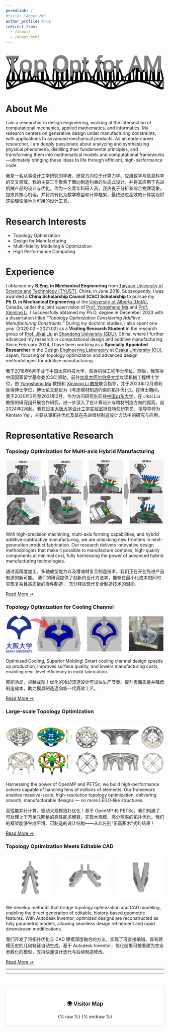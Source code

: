 ```yaml
---
permalink: /
#title: "About Me"
author_profile: true
redirect_from: 
  - /about/
  - /about.html
---
```


<br/><img src='/images/封面1.png'>

# About Me
<div class="research-text2">
<p>
I am a researcher in design engineering, working at the intersection of computational mechanics, applied mathematics, and informatics. My research centers on generative design under manufacturing constraints, with applications to advanced mechanical products. As an early-career researcher, I am deeply passionate about analyzing and synthesizing physical phenomena, distilling their fundamental principles, and transforming them into mathematical models and computational frameworks—ultimately bringing these ideas to life through efficient, high-performance code.
</p>

<p>
我是一名从事设计工学研究的学者，研究方向位于计算力学、应用数学与信息科学的交叉领域。我的主要工作聚焦于面向制造约束的生成式设计，并将其应用于先进机械产品的设计与优化。作为一名青年科研人员，我热衷于分析和综合物理现象，提炼其核心机理，并将其转化为数学模型和计算框架，最终通过高效的计算实现将这些理论落地为可用的设计工具。
</p>
</div>

# Research Interests
<ul class="research-interests">
  <li>Topology Optimization</li>
  <li>Design for Manufacturing</li>
  <li>Multi-fidelity Modeling & Optimization</li>
  <li>High Performance Computing</li>
</ul>



# Experience
<div class="research-text2">
<p>
I obtained my <strong>B.Eng. in Mechanical Engineering</strong> from <a href="https://pages.github.com/">Taiyuan University of Science and Technology (TYUST)</a>, China, in June 2018. Subsequently, I was awarded a <strong>China Scholarship Council (CSC) Scholarship</strong> to pursue my <strong>Ph.D. in Mechanical Engineering</strong> at the <a href="https://pages.github.com/">University of Alberta (UofA)</a>, Canada, under the joint supervision of <a href="https://faculty.sustech.edu.cn/?tagid=mays&iscss=1&snapid=1&orderby=date&go=2&lang=en">Prof. Yongsheng Ma</a> and <a href="https://pages.github.com/">Prof. Xinming Li</a>. I successfully obtained my Ph.D. degree in December 2023 with a dissertation titled <em>"Topology Optimization Considering Additive Manufacturing Constraints."</em> During my doctoral studies, I also spent one year (2020.02 – 2021.02) as a <strong>Visiting Research Student</strong> in the research group of <a href="https://www.mech.sdu.edu.cn/info/1132/129552.htm">Prof. Jikai Liu</a> at <a href="https://pages.github.com/">Shandong University (SDU)</a>, China, where I further advanced my research in computational design and additive manufacturing. Since February 2024, I have been working as a <strong>Specially Appointed Researcher</strong> in the <a href="https://pages.github.com/">Design Engineering Laboratory</a> at <a href="https://pages.github.com/">Osaka University (OU)</a>, Japan, focusing on topology optimization and advanced design methodologies for additive manufacturing.
</p>

<p>
我于2018年6月毕业于中国太原科技大学，获得机械工程学士学位。随后，我获得中国国家留学基金委(CSC)资助，前往<a href="https://pages.github.com/">加拿大阿尔伯塔大学</a>攻读机械工程博士学位，由 <a href="https://pages.github.com/">Yongsheng Ma</a> 教授和 <a href="https://pages.github.com/">Xinming Li 教授</a>联合指导，并于2023年12月顺利获得博士学位，博士论文题目为《考虑增材制造约束的拓扑优化》。在博士期间，我于2020年2月至2021年2月，作为访问研究生前往<a href="https://www.mech.sdu.edu.cn/info/1132/129552.htm">中国山东大学</a>，在 Jikai Liu 教授的研究组开展合作研究，进一步深入了在计算设计与增材制造方向的探索。自2024年2月起，我在<a href="https://pages.github.com/">日本大阪大学设计工学实验室</a>担任特任研究员，指导导师为 Kentaro Yaji，主要从事拓扑优化及其在先进增材制造设计方法中的研究与应用。
</p>
</div>

# Representative Research

<div class="research-card">
  <h3>Topology Optimization for Multi-axis Hybrid Manufacturing</h3>
  <img src="/images/HASM.png" alt="Hybrid Manufacturing">
  <div class="research-text">
    <p>
        With high-precision machining, multi-axis forming capabilities, and hybrid additive-subtractive manufacturing, 
        we are unlocking new frontiers in next-generation product fabrication. 
        Our research delivers innovative design methodologies that make it possible to manufacture complex, 
        high-quality components at minimal cost, fully harnessing the power of advanced hybrid manufacturing technologies.
      </p>
    <p>
        通过高精度加工、多轴成型能力以及增减材复合制造技术，我们正在开创先进产品制造的新可能。
        我们的研究提供了创新的设计方法学，能够在最小化成本的同时实现复杂且高质量的零件制造，
        充分释放现代复合制造技术的潜能。
    </p>
</div>
  <a href="{{ '/portfolio/sub/HASM/' | relative_url }}" class="btn">Read More →</a>
</div>

<div class="research-card">
  <h3>Topology Optimization for Cooling Channel</h3>
  <img src='/images/cooling.png' alt="Hybrid Manufacturing">
  <div class="research-text">
    <p>
        Optimized Cooling, Superior Molding! Smart cooling channel design speeds up production, 
        improves surface quality, and lowers manufacturing costs, enabling next-level efficiency 
        in mold fabrication.
    </p>
    <p>
        智能冷却，卓越成型！优化的冷却流道设计可加快生产节奏、提升表面质量并降低制造成本，助力模具制造迈向新一代高效工艺。
    </p>
</div>
  <a href="{{ '/portfolio/sub/MOLD/' | relative_url }}" class="btn">Read More →</a>
</div>

<div class="research-card">
  <h3>Large-scale Topology Optimization</h3>
  <br/><img src='/images/top02 (2).png'>
  <br/><img src='/images/top02 (3).png'>
  <div class="research-text">
    <p>
        Harnessing the power of OpenMP and PETSc, we build high-performance solvers capable of handling tens of millions of elements. Our framework enables massive-scale, high-resolution topology optimization, delivering smooth, manufacturable designs — no more LEGO-like structures.
    </p>
    <p>
         高性能并行计算，驱动大规模拓扑优化！基于 OpenMP 和 PETSc，我们构建了可处理上千万单元网格的高性能求解器，实现大规模、高分辨率的拓扑优化。我们的框架能够生成平滑、可制造的设计结构——从此告别“乐高积木”式的结果！
    </p>
</div>
  <a href="{{ '/portfolio/sub/HPC/' | relative_url }}" class="btn">Read More →</a>
</div>

<div class="research-card">
  <h3>Topology Optimization Meets Editable CAD</h3>
  <div style="display: flex; justify-content: space-between; align-items: center; gap: 0px;">
    <img src='/images/CAD/AM4.gif' style="width: 30%; height: auto;">
    <img src='/images/CAD/SDGIF_Rusult_5.gif' style="width: 30%; height: auto;">
    <img src='/images/CAD/SDGIF_Rusult_6.gif' style="width: 30%; height: auto;">
  </div>
  <div class="research-text">
    <p>
        We develop methods that bridge topology optimization and CAD modeling, enabling the direct generation of editable, history-based geometric features. With Autodesk Inventor, optimized designs are reconstructed as fully parametric models, allowing seamless design refinement and rapid downstream modifications.
    </p>
    <p>
         我们开发了将拓扑优化与 CAD 建模深度融合的方法，实现了可直接编辑、具有建模历史的几何特征自动生成。基于 Autodesk Inventor，优化结果可被重建为完全参数化的模型，支持快速设计迭代与后续制造修改。
    </p>
</div>
  <a href="{{ '/portfolio/sub/CAD/' | relative_url }}" class="btn">Read More →</a>
</div>

<!--
写在最后
======
学术之路走得越远，越容易被浮躁与功利裹挟：拼论文、拼项目，仿佛成果的数量成了唯一的衡量标准。这些却逐渐偏离了我当初选择读博、踏入学术道路的初心。人在屋檐下，往往难以完全避开这些现实。我真正热爱的，是拓扑优化。对我而言，它像是一件可以反复打磨和把玩的玩具，让我沉浸其中、乐此不疲。我希望这里能够成为我的一片自留地，记录并展示那些我真正感兴趣、与我的研究紧密相关的思考与探索。
-->

---

---

<div style="
    background-color: #fff; 
    box-shadow: 0 2px 6px rgba(0, 0, 0, 0.1); 
    border-radius: 8px; 
    padding: 20px; 
    margin-top: 40px; 
    text-align: center;
">
    <h3 style="
        font-weight: bold; 
        font-size: 1.2em; 
        margin-bottom: 15px;
    ">
        🌍 Visitor Map
    </h3>
    {% raw %}
    <script type='text/javascript' id='clustrmaps' src='//cdn.clustrmaps.com/map_v2.js?cl=ffffff&w=a&t=tt&d=G0kUd01qp_X51j2JI9KKac5r5nvUapRlJBEjaW6OGqo'></script>
    {% endraw %}
</div>

